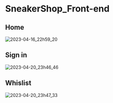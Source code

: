 # SneakerShop_Front-end
## Home
![2023-04-16_22h59_20](https://user-images.githubusercontent.com/60797275/232341915-dc41bb5b-5141-43a5-a082-7e4bf203a117.png)
## Sign in
![2023-04-20_23h46_46](https://user-images.githubusercontent.com/60797275/233494766-95a63099-5638-4cdf-8b2e-eee60ee2d9a2.png)
## Whislist
![2023-04-20_23h47_33](https://user-images.githubusercontent.com/60797275/233494778-0fd5fe63-593a-485d-8a9b-dfc63cf591ca.png)
